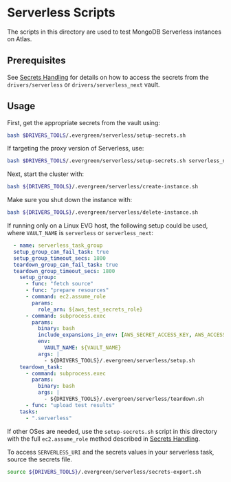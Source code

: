 # Serverless Scripts

The scripts in this directory are used to test MongoDB Serverless instances on Atlas.

## Prerequisites

See [Secrets Handling](../secrets_handling/README.md) for details on how to access the secrets
from the `drivers/serverless` or `drivers/serverless_next` vault.

## Usage

First, get the appropriate secrets from the vault using:

```bash
bash $DRIVERS_TOOLS/.evergreen/serverless/setup-secrets.sh
```

If targeting the proxy version of Serverless, use:

```bash
bash $DRIVERS_TOOLS/.evergreen/serverless/setup-secrets.sh serverless_next
```

Next, start the cluster with:

```bash
bash ${DRIVERS_TOOLS}/.evergreen/serverless/create-instance.sh
```

Make sure you shut down the instance with:

```bash
bash ${DRIVERS_TOOLS}/.evergreen/serverless/delete-instance.sh
```

If running only on a Linux EVG host, the following setup could be used, where `VAULT_NAME`
is `serverless` or `serverless_next`:

```yaml
  - name: serverless_task_group
  setup_group_can_fail_task: true
  setup_group_timeout_secs: 1800
  teardown_group_can_fail_task: true
  teardown_group_timeout_secs: 1800
    setup_group:
      - func: "fetch source"
      - func: "prepare resources"
      - command: ec2.assume_role
        params:
          role_arn: ${aws_test_secrets_role}
      - command: subprocess.exec
        params:
          binary: bash
          include_expansions_in_env: [AWS_SECRET_ACCESS_KEY, AWS_ACCESS_KEY_ID, AWS_SESSION_TOKEN]
          env:
            VAULT_NAME: ${VAULT_NAME}
          args: |
            - ${DRIVERS_TOOLS}/.evergreen/serverless/setup.sh
    teardown_task:
      - command: subprocess.exec
        params:
          binary: bash
          args: |
            - ${DRIVERS_TOOLS}/.evergreen/serverless/teardown.sh
      - func: "upload test results"
    tasks:
      - ".serverless"
```

If other OSes are needed, use the `setup-secrets.sh` script in this directory with the full `ec2.assume_role`
method described in [Secrets Handling](../secrets_handling/README.md).

To access `SERVERLESS_URI` and the secrets values in your serverless task, source the secrets file.

```bash
source ${DRIVERS_TOOLS}/.evergreen/serverless/secrets-export.sh
```
